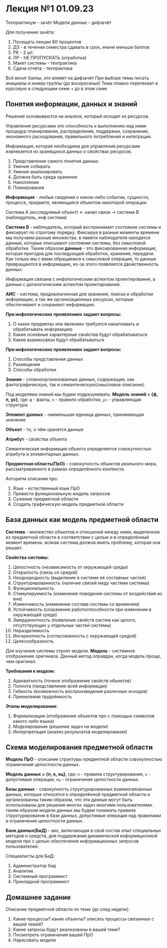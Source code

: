 # Лекция №1 01.09.23

Техпрактикум - зачёт
Модели данных - дифзачёт

Для получения зачёта:

1. Посещать лекции 80 процентов
2. ДЗ - в течении семестра сдавать в срок, иначе меньше баллов
3. РК - 2 шт.
4. ЛР - НЕ ПРОПУСКАТЬ (отработка)
5. Макет системы - техпрактика
6. Сдача отчёта - техпрактика

Всё весит баллы, это влияет на дифзачёт
При выборе темы писать инициалы и номер группы (до воскресенья)
Тема плавно перетекает в курсовую в следующем семе + дз в этом семе

## Понятия информации, данных и знаний

Решения основываются на анализе, который исходит из ресурсов.

Управление ресурсами это способность к выполнению над ними процедур планирования, распределения, поддержки, сохранения, экономного расходования, правильного потребления и интеграции.

Информация, которая необходима для управления ресурсами извлекается из хранящихся данных о свойствах ресурсов.

1. Представление самого понятия данных
2. Умение собирать
3. Умения анализировать
4. Должна быть среда хранения
5. Накопления
6. Планирования

**Информация** - любые сведения о каком-либо событии, сущности, процессе, предмете, являющаяся объектом некоторой операции.

Система А (исследуемый объект) ← канал связи → система В (наблюдатель, инф система)

**Система В** - наблюдатель, который воспринимает состояние системы и фиксирует по строгому порядку. Фиксируя в разные моменты времени мы получаем разные множества. в памяти наблюдателя находятся данные, которые описывают состояния системы, без смысловой обработки. Таким образом **данные** - это фиксированная информация, которая пригодна для последующей обработки, хранения, передачи. Как только мы с вами обращаемся к смысловой операции, то данные превращаются в информацию, из-за этого появляется двойственность данных.

Информация связана с инфологическим аспектом проектирования, а данные с даталогическим аспектом проектирования.

**АИС** - система, предназначенная для хранения, поиска и обработки информации, а так же организационных ресурсах, которые обеспечивают и сохраняют информацию.

**При инфологических проявлениях задают вопросы:**

1. О каких предметах или явлениях требуется накапливать и обрабатывать информацию
2. Какие основные характерные свойства будут обрабатываться
3. Какие взаимосвязи будут обрабатываться

**При инфологических проявлениях задают вопросы:**

1. Способы представления данных
2. Размещения
3. Способы обработки

**Знания** - сложноорганизованные данные, содержащие, как фактографическую, так и семантическую(смысловое описание).

Под моделями знаний мы будем подразумевать: **Модель знаний  = {ф, п, ус}**, где: `ф` - факты, `п` - правило обработки, `ус` - управляющая структура.

**Элемент данных** - наименьшая единица данных, принимающая значение

**Объект** - то, о чём хранятся данные

**Атрибут** - свойства объекта

Семантическая информация объекта определяется совокупностью атрибута и элементарных данных.

**Предметная область(ПрО)** - совокупность объектов реального мира, рассматриваемого в рамках определённого контекста.

Алгоритм описания про:

1. Язык - естественный язык ПрО
2. Привести функциональную модель запросов
3. Сужение предметной области
4. Создать графическую модель предметной области

## База данных как модель предметной области

**Система** - множество объектов и отношений между ними, выделенное из предметной области  в соответствии с целью и в определённый момент времени. всякая система должна иметь проблему, которая она решает.

**Свойства системы:**

1. Целостность (независимость от окружающей среды)
2. Открытость (связь со средой)
3. Неоднородность (выделение в системе её составных частей)
4. Структурированность (наличие связей меду частями системы)
5. Функциональность
6. Стимулируемость (изменение поведения системы от воздействия из вне)
7. Изменчивость (изменение состава системы со временем)
8. Устойчивость (сохранение работоспособности при изменении в окружающей среде)
9. Эмерджентность (появление свойств систем как целого, отсутствующих у отдельных частей системы)
10. Неразделимость
11. Ингирентность (согласованность с окружающей средой)
12. Целесообразность

Для изучения системы строят модели. **Модель** - системное отображение оригинала. Данный метод оправдан, когда модель проще, чем оригинал.

**Требования к модели:**

1. Адекватность (точное отображение свойств объектов)
2. Полнота (представление всей информации)
3. Гибкость (возможность воспроизведения различных исходов)
4. Приемлемая трудоёмкость

**Этапы моделирования:**

1. Формализация (отображение объектов про с помощью символов какого либо языка)
2. Моделирование (решение задач на модели)
3. Интерпретация (анализ результатов моделирования)

## Схема моделирования предметной области

**Модель ПрО** - описание структуры предметной области совокупностью ограничений целостности данных.

**Модель данных = {п, о, оц}**, где: `п` - правила структурирования, `о` - допустимые операции, `оц` - ограничение целостности данных.

**Базы данных** - совокупность структурированных взаимосвязанных данных, которые относятся к определённой предметной области и организованны таким образом, что эти данные могут быть использованы для решения многих задач многими пользователями. таким образом модели данных мы будем понимать правила структурирования в базе данных, допустимые операция над правилами и ограничения целостности данных.

**Банк данных(БиД)** - аис, включающая в свой состав опыт специальных методов и средств, для поддержания динамической информационной модели про с целью обеспечения информационных запросов пользователей.

Специалисты для БиД:

1. Администратор бид
2. Аналитик
3. Системный программист
4. Прикладной программист

## Домашнее задание

Описание предметной области по теме (до след недели):

1. Какие процессы? какие объекты? описать процессы связанные с вашей темой?
2. Какие запросы будут реализованы в вашей теме?
3. Посмотреть ограничения вашей ПрО
4. Нарисовать модели
